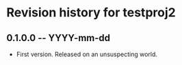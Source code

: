# Revision history for testproj2

## 0.1.0.0 -- YYYY-mm-dd

* First version. Released on an unsuspecting world.
